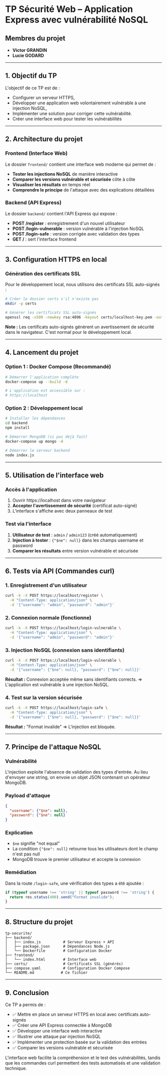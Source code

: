 # TP Sécurité Web – Application Express avec vulnérabilité NoSQL

## Membres du projet
- **Victor GRANDIN**
- **Lucie GODARD**

---

## 1. Objectif du TP

L'objectif de ce TP est de :

- Configurer un serveur HTTPS,
- Développer une application web volontairement vulnérable à une injection NoSQL,
- Implémenter une solution pour corriger cette vulnérabilité.
- Créer une interface web pour tester les vulnérabilités

---

## 2. Architecture du projet

### Frontend (Interface Web)
Le dossier `frontend/` contient une interface web moderne qui permet de :
- **Tester les injections NoSQL** de manière interactive
- **Comparer les versions vulnérable et sécurisée** côte à côte
- **Visualiser les résultats** en temps réel
- **Comprendre le principe** de l'attaque avec des explications détaillées

### Backend (API Express)
Le dossier `backend/` contient l'API Express qui expose :
- **POST /register** : enregistrement d'un nouvel utilisateur
- **POST /login-vulnerable** : version vulnérable à l'injection NoSQL
- **POST /login-safe** : version corrigée avec validation des types
- **GET /** : sert l'interface frontend

---

## 3. Configuration HTTPS en local

### Génération des certificats SSL

Pour le développement local, nous utilisons des certificats SSL auto-signés :

```bash
# Créer le dossier certs s'il n'existe pas
mkdir -p certs

# Générer les certificats SSL auto-signés
openssl req -x509 -newkey rsa:4096 -keyout certs/localhost-key.pem -out certs/localhost.pem -days 365 -nodes -subj "/C=FR/ST=IDF/L=Paris/O=Dev/CN=localhost"
```

**Note :** Les certificats auto-signés génèrent un avertissement de sécurité dans le navigateur. C'est normal pour le développement local.

---

## 4. Lancement du projet

### Option 1 : Docker Compose (Recommandé)
```bash
# Démarrer l'application complète
docker-compose up --build -d

# L'application est accessible sur :
# https://localhost
```

### Option 2 : Développement local
```bash
# Installer les dépendances
cd backend
npm install

# Démarrer MongoDB (si pas déjà fait)
docker-compose up mongo -d

# Démarrer le serveur backend
node index.js
```

---

## 5. Utilisation de l'interface web

### Accès à l'application
1. Ouvrir https://localhost dans votre navigateur
2. **Accepter l'avertissement de sécurité** (certificat auto-signé)
3. L'interface s'affiche avec deux panneaux de test

### Test via l'interface
1. **Utilisateur de test** : `admin` / `admin123` (créé automatiquement)
2. **Injection à tester** : `{"$ne": null}` dans les champs username et password
3. **Comparer les résultats** entre version vulnérable et sécurisée

---

## 6. Tests via API (Commandes curl)

### 1. Enregistrement d'un utilisateur
```bash
curl -k -X POST https://localhost/register \
  -H "Content-Type: application/json" \
  -d '{"username": "admin", "password": "admin"}'
```

### 2. Connexion normale (fonctionne)
```bash
curl -k -X POST https://localhost/login-vulnerable \
  -H "Content-Type: application/json" \
  -d '{"username": "admin", "password": "admin"}'
```

### 3. Injection NoSQL (connexion sans identifiants)
```bash
curl -k -X POST https://localhost/login-vulnerable \
  -H "Content-Type: application/json" \
  -d '{"username": {"$ne": null}, "password": {"$ne": null}}'
```

**Résultat :** Connexion acceptée même sans identifiants corrects.
=> L'application est vulnérable à une injection NoSQL.

### 4. Test sur la version sécurisée
```bash
curl -k -X POST https://localhost/login-safe \
  -H "Content-Type: application/json" \
  -d '{"username": {"$ne": null}, "password": {"$ne": null}}'
```

**Résultat :** "Format invalide"
=> L'injection est bloquée.

---

## 7. Principe de l'attaque NoSQL

### Vulnérabilité
L'injection exploite l'absence de validation des types d'entrée. Au lieu d'envoyer une string, on envoie un objet JSON contenant un opérateur MongoDB.

### Payload d'attaque
```json
{
  "username": {"$ne": null},
  "password": {"$ne": null}
}
```

### Explication
- `$ne` signifie "not equal"
- La condition `{"$ne": null}` retourne tous les utilisateurs dont le champ n'est pas null
- MongoDB trouve le premier utilisateur et accepte la connexion

### Remédiation
Dans la route `/login-safe`, une vérification des types a été ajoutée :
```javascript
if (typeof username !== 'string' || typeof password !== 'string') {
  return res.status(400).send("Format invalide");
}
```

---

## 8. Structure du projet

```
tp-securite/
├── backend/
│   ├── index.js          # Serveur Express + API
│   ├── package.json      # Dépendances Node.js
│   └── Dockerfile        # Configuration Docker
├── frontend/
│   └── index.html        # Interface web
├── certs/                # Certificats SSL (générés)
├── compose.yaml          # Configuration Docker Compose
└── README.md            # Ce fichier
```

---

## 9. Conclusion

Ce TP a permis de :

- ✅ Mettre en place un serveur HTTPS en local avec certificats auto-signés
- ✅ Créer une API Express connectée à MongoDB
- ✅ Développer une interface web interactive
- ✅ Illustrer une attaque par injection NoSQL
- ✅ Implémenter une protection basée sur la validation des entrées
- ✅ Comparer les versions vulnérable et sécurisée

L'interface web facilite la compréhension et le test des vulnérabilités, tandis que les commandes curl permettent des tests automatisés et une validation technique.